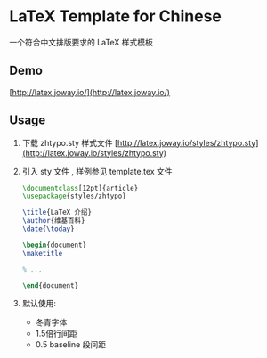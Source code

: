 # LaTeX Template for Chinese

一个符合中文排版要求的 LaTeX 样式模板

## Demo

[http://latex.joway.io/](http://latex.joway.io/)

## Usage

1. 下载 zhtypo.sty 样式文件 [http://latex.joway.io/styles/zhtypo.sty](http://latex.joway.io/styles/zhtypo.sty)
2. 引入 sty 文件 , 样例参见 template.tex 文件

	```tex
	\documentclass[12pt]{article}
    \usepackage{styles/zhtypo}
	
    \title{LaTeX 介绍}
    \author{维基百科}
    \date{\today}
	
    \begin{document}
    \maketitle
    
    % ...
    
    \end{document}
	```

3. 默认使用:
	- 冬青字体
	- 1.5倍行间距
	- 0.5 baseline 段间距